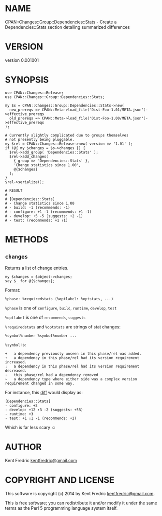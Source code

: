 # NAME

CPAN::Changes::Group::Dependencies::Stats - Create a Dependencies::Stats section detailing summarized differences

# VERSION

version 0.001001

# SYNOPSIS

    use CPAN::Changes::Release;
    use CPAN::Changes::Group::Dependencies::Stats;

    my $s = CPAN::Changes::Group::Dependencies::Stats->new(
      new_prereqs => CPAN::Meta->load_file('Dist-Foo-1.01/META.json')->effective_prereqs
      old_prereqs => CPAN::Meta->load_file('Dist-Foo-1.00/META.json')->effective_prereqs
    );

    # Currently slightly complicated due to groups themselves
    # not presently being pluggable.
    my $rel = CPAN::Changes::Release->new( version => '1.01' );
    if (@{ my $changes = $s->changes }) {
      $rel->add_group( 'Dependencies::Stats' );
      $rel->add_changes(
        { group => 'Dependencies::Stats' },
        'Change statistics since 1.00',
        @{$changes}
      );
    }
    $rel->serialize();

    # RESULT
    #
    # [Dependencies::Stats]
    # - Change statistics since 1.00
    # - build: -1 (recommends: -1)
    # - configure: +1 -1 (recommends: +1 -1)
    # - develop: +5 -5 (suggests: +2 -1)
    # - test: (recommends: +1 ↑1)

# METHODS

## `changes`

Returns a list of change entries.

    my $changes = $object->changes;
    say $_ for @{$changes};

Format:

    %phase: %requiredstats (%optlabel: %optstats, ...)

`%phase` is one of `configure`, `build`, `runtime`, `develop`, `test`

`%optlabel` is one of `recommends`, `suggests`

`%requiredstats` and `%optstats` are strings of stat changes:

    %symbol%number %symbol%number ...

`%symbol` is:

    +   a dependency previously unseen in this phase/rel was added.
    ↑   a dependency in this phase/rel had its version requirement increased.
    ↓   a dependency in this phase/rel had its version requirement decreased.
    -   this phase/rel had a dependency removed
    ~   a dependency type where either side was a complex version requirement changed in some way.

For instance, this [diff](https://metacpan.org/diff/file?target=ETHER/Moose-2.1210/META.json&source=ETHER/Moose-2.1005/META.json) would display as:

    [Dependencies::Stats]
    - configure: +2
    - develop: +12 ↑3 -2 (suggests: +58)
    - runtime: +3
    - test: +1 ↓1 -1 (recommends: +2)

Which is far less scary ☺

# AUTHOR

Kent Fredric <kentfredric@gmail.com>

# COPYRIGHT AND LICENSE

This software is copyright (c) 2014 by Kent Fredric <kentfredric@gmail.com>.

This is free software; you can redistribute it and/or modify it under
the same terms as the Perl 5 programming language system itself.
